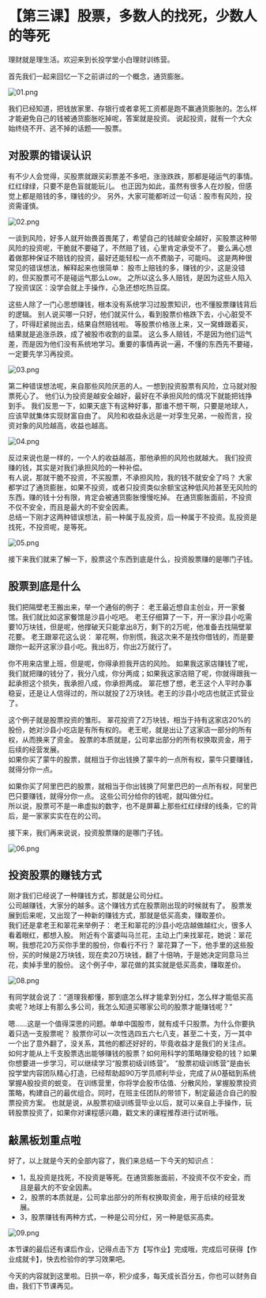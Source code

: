 # 【第三课】股票，多数人的找死，少数人的等死
理财就是理生活。欢迎来到长投学堂小白理财训练营。


首先我们一起来回忆一下之前讲过的一个概念，通货膨胀。

![01.png](assets/01.png)
    
我们已经知道，把钱放家里、存银行或者拿死工资都是跑不赢通货膨胀的。怎么样才能避免自己的钱被通货膨胀吃掉呢，答案就是投资。
说起投资，就有一个大众始终绕不开、逃不掉的话题——股票。
     
## 对股票的错误认识
     
   
有不少人会觉得，买股票就跟买彩票差不多吧，涨涨跌跌，那都是碰运气的事情。红红绿绿，只要不是色盲就能玩儿。
也正因为如此，虽然有很多人在炒股，但感觉上都是赔钱的多，赚钱的少。
另外，大家可能都听过一句话：股市有风险，投资需谨慎。

![02.png](assets/02.png)
    
一谈到风险，好多人就开始畏首畏尾了，希望自己的钱越安全越好，买股票这种带风险的投资呢，干脆就不要碰了，不然赔了钱，心里肯定承受不了。
要么满心想着做那种保证不赔钱的投资，最好还能轻松一点不费脑子，可能吗。
这是两种很常见的错误想法，解释起来也很简单：
股市上赔钱的多，赚钱的少，这是没错的，但买股票可不是碰运气那么Low。
之所以这么多人赔钱，是因为这些人陷入了投资误区：没学会就上手操作，心急还想吃热豆腐。    
    
这些人除了一门心思想赚钱，根本没有系统学习过股票知识，也不懂股票赚钱背后的逻辑。
别人说买哪一只好，他们就买什么，看到股票价格跌下去，小心脏受不了，吓得赶紧抛出去，结果自然赔钱啦。
等股票价格涨上来，又一窝蜂跟着买，结果就是追涨杀跌，成了被股市收割的韭菜。
这么多人赔钱，不是因为他们运气差，而是因为他们没有系统地学习。重要的事情再说一遍，不懂的东西先不要碰，一定要先学习再投资。  

![03.png](assets/03.png)  
    
第二种错误想法呢，来自那些风险厌恶的人。一想到投资股票有风险，立马就对股票死心了。
他们认为投资是越安全越好，最好在不承担风险的情况下就能把钱挣到手。
我们反思一下，如果天底下有这种好事，那谁不想干啊，只要是地球人，应该早就集体实现财富自由了。
风险和收益永远是一对孪生兄弟，一般而言，投资对象的风险越高，收益也越高。

![04.png](assets/04.png)
    
反过来说也是一样的，一个人的收益越高，那他承担的风险也就越大。
我们投资赚的钱，其实是对我们承担风险的一种补偿。    
有人说，那就干脆不投资，不买股票，不承担风险，我的钱不就安全了吗？
大家都学过了通货膨胀，如果不投资，或者只投资类似余额宝这种低风险甚至无风险的东西，赚的钱十分有限，肯定会被通货膨胀慢慢吃掉。
在通货膨胀面前，不投资不仅不安全，而且是最大的不安全因素。    
总结一下刚才这两种错误想法，前一种属于乱投资，后一种属于不投资。乱投资是找死，不投资呢，是等死。

![05.png](assets/05.png)    
    
接下来我们就来了解一下，股票这个东西到底是什么，投资股票赚的是哪门子钱。
     
## 股票到底是什么
     
   
我们把隔壁老王搬出来，举一个通俗的例子：
老王最近想自主创业，开一家餐馆。我们就比如这家餐馆是沙县小吃吧。
老王仔细算了一下，开一家沙县小吃需要10万块钱，但是呢，他撑破天只能拿出8万，剩下的2万呢，他准备去找隔壁翠花要。
老王跟翠花这么说：
翠花啊，你别慌，我这次来不是找你借钱的，而是要跟你一起开这家沙县小吃。我出8万，你出2万就行了。
    
你不用来店里上班，但是呢，你得承担我开店的风险。
如果我这家店赚钱了呢，我们就把赚的钱分了，我分八成，你分两成；如果我这家店赔了呢，你就得跟我一起承担这个损失，我承担八成，你承担两成。
翠花想了想，老王这个人平时办事稳妥，还是让人信得过的，所以就投了2万块钱。老王的沙县小吃店也就正式营业了。
    
这个例子就是股票投资的雏形。
翠花投资了2万块钱，相当于持有这家店20%的股份，她对沙县小吃店是有所有权的。
老王呢，就是出让了这家店一部分的所有权，从而换来了资金。
股票的本质就是，公司拿出部分的所有权换取资金，用于后续的经营发展。    
如果你买了蒙牛的股票，就相当于你出钱换了蒙牛的一点所有权，蒙牛只要赚钱，就得分你一点。
    
如果你买了阿里巴巴的股票，就相当于你出钱换了阿里巴巴的一点所有权，阿里巴巴只要赚钱，就得分你一点。
这些公司分给你的钱呢，就叫做分红。    
所以说，股票可不是一串虚拟的数字，也不是屏幕上那些红红绿绿的线条，它的背后，是一家家实实在在的公司。    
    
接下来，我们再来说说，投资股票赚的是哪门子钱。

![06.png](assets/06.png)
     
## 投资股票的赚钱方式
     
   
刚才我们已经说了一种赚钱方式，那就是公司分红。    
公司越赚钱，大家分的越多。这个赚钱方式在股票刚出现的时候就有了。
股票发展到后来呢，又出现了一种新的赚钱方式，那就是低买高卖，赚取差价。    
我们还是拿老王和翠花来举例子：
老王和翠花的沙县小吃店越做越红火，很多人看着眼红，都想入股。
附近有个富婆叫马兰花，主动上门来找翠花，她说：翠花啊，我想花20万买你手里的股份，你看行不行？
翠花算了一下，他手里的这些股份，买的时候是2万块钱，现在卖20万块钱，翻了十倍呐，于是她决定同意马兰花，卖掉手里的股份。
这个例子中，翠花做的其实就是低买高卖，赚取差价。

![08.png](assets/08.png)
    
有同学就会说了：“道理我都懂，那到底怎么样才能拿到分红，怎么样才能低买高卖呢？地球上有那么多公司，我怎么知道买哪家公司的股票才能赚钱呢？”
    
嗯……这是一个值得深思的问题。单单中国股市，就有成千只股票。为什么你要执着只选一支股票呢？
股票你可以一次性选四五六七八支，甚至二十支，万一其中一个出了意外翻了，没关系，其他的都还好好的，毕竟收益才是我们的关注点。
如何才能从上千支股票选出能够赚钱的股票？如何用科学的策略赚安稳的钱？如果你想要进一步学习，可以继续学习“股票初级训练营”。
“股票初级训练营”是由长投学堂内容团队精心打造，已经帮助超90万学员顺利毕业，完成了从0基础到系统掌握A股投资的蜕变。
在训练营里，你将学会股市估值、分散风险，掌握股票投资策略，构建自己的最优组合。同时，在班主任团队的带领下，制定最适合自己的股票投资方案。
也就是说，从股票初级训练营毕业以后，就可以亲自上手操作，玩转股票投资了，如果你对课程感兴趣，戳文末的课程推荐进行试听哦。
     
## 敲黑板划重点啦
     
   
好了，以上就是今天的全部内容了，我们来总结一下今天的知识点：

* 1，乱投资是找死，不投资是等死。在通货膨胀面前，不投资不仅不安全，而且是最大的不安全因素。
* 2，股票的本质就是，公司拿出部分的所有权换取资金，用于后续的经营发展。
* 3，股票赚钱有两种方式，一种是公司分红，另一种是低买高卖。

![09.png](assets/09.png)
    
本节课的最后还有课后作业，记得点击下方【写作业】完成哦，完成后可获得【作业成就卡】，快去检验你的学习效果吧。    

今天的内容就到这里啦。日拱一卒，积少成多，每天成长百分五，你也可以财务自由，我们下节课再见。
